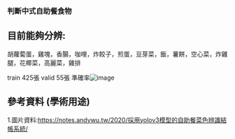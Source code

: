 ### 判斷中式自助餐食物
## 目前能夠分辨:
 胡蘿蔔蛋，雞塊，香腸，咖哩，炸餃子，煎蛋，豆芽菜，飯，薯餅，空心菜，炸雞腿，花椰菜，高麗菜，雞排
 
 train 425張 valid 55張
 準確率![image](https://github.com/Ryan7988/yolov8-food/assets/68044693/905643b9-72d3-4d3c-b644-d03cd279c133)

## 參考資料 (學術用途)
1.圖片資料:https://notes.andywu.tw/2020/採用yolov3模型的自助餐菜色辨識結帳系統/  

